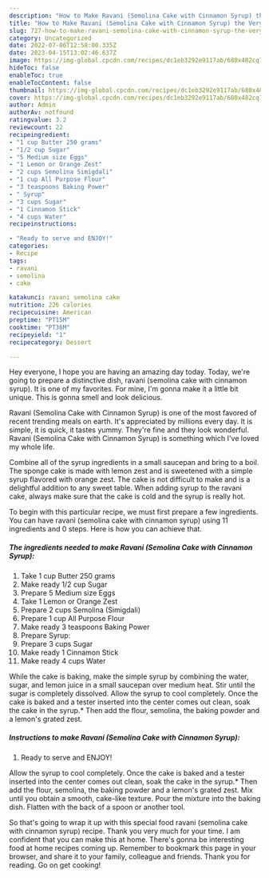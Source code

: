 ```yaml
---
description: "How to Make Ravani (Semolina Cake with Cinnamon Syrup) the Very Delicious"
title: "How to Make Ravani (Semolina Cake with Cinnamon Syrup) the Very Delicious"
slug: 727-how-to-make-ravani-semolina-cake-with-cinnamon-syrup-the-very-delicious
category: Uncategorized
date: 2022-07-06T12:58:00.335Z
date: 2023-04-15T13:02:46.637Z
image: https://img-global.cpcdn.com/recipes/dc1eb3292e9117ab/680x482cq70/ravani-semolina-cake-with-cinnamon-syrup-recipe-main-photo.jpg
hideToc: false
enableToc: true
enableTocContent: false
thumbnail: https://img-global.cpcdn.com/recipes/dc1eb3292e9117ab/680x482cq70/ravani-semolina-cake-with-cinnamon-syrup-recipe-main-photo.jpg
cover: https://img-global.cpcdn.com/recipes/dc1eb3292e9117ab/680x482cq70/ravani-semolina-cake-with-cinnamon-syrup-recipe-main-photo.jpg
author: Admin
authorAv: notfound
ratingvalue: 3.2
reviewcount: 22
recipeingredient:
- "1 cup Butter 250 grams"
- "1/2 cup Sugar"
- "5 Medium size Eggs"
- "1 Lemon or Orange Zest"
- "2 cups Semolina Simigdali"
- "1 cup All Purpose Flour"
- "3 teaspoons Baking Power"
- " Syrup"
- "3 cups Sugar"
- "1 Cinnamon Stick"
- "4 cups Water"
recipeinstructions:

- "Ready to serve and ENJOY!"
categories:
- Recipe
tags:
- ravani
- semolina
- cake

katakunci: ravani semolina cake 
nutrition: 226 calories
recipecuisine: American
preptime: "PT15M"
cooktime: "PT36M"
recipeyield: "1"
recipecategory: Dessert

---
```



Hey everyone, I hope you are having an amazing day today. Today, we're going to prepare a distinctive dish, ravani (semolina cake with cinnamon syrup). It is one of my favorites. For mine, I'm gonna make it a little bit unique. This is gonna smell and look delicious.

Ravani (Semolina Cake with Cinnamon Syrup) is one of the most favored of recent trending meals on earth. It's appreciated by millions every day. It is simple, it is quick, it tastes yummy. They're fine and they look wonderful. Ravani (Semolina Cake with Cinnamon Syrup) is something which I've loved my whole life.

Combine all of the syrup ingredients in a small saucepan and bring to a boil. The sponge cake is made with lemon zest and is sweetened with a simple syrup flavored with orange zest. The cake is not difficult to make and is a delightful addition to any sweet table. When adding syrup to the ravani cake, always make sure that the cake is cold and the syrup is really hot.


To begin with this particular recipe, we must first prepare a few ingredients. You can have ravani (semolina cake with cinnamon syrup) using 11 ingredients and 0 steps. Here is how you can achieve that.

<!--inarticleads1-->

##### The ingredients needed to make Ravani (Semolina Cake with Cinnamon Syrup):

1. Take 1 cup Butter 250 grams
1. Make ready 1/2 cup Sugar
1. Prepare 5 Medium size Eggs
1. Take 1 Lemon or Orange Zest
1. Prepare 2 cups Semolina (Simigdali)
1. Prepare 1 cup All Purpose Flour
1. Make ready 3 teaspoons Baking Power
1. Prepare  Syrup:
1. Prepare 3 cups Sugar
1. Make ready 1 Cinnamon Stick
1. Make ready 4 cups Water


While the cake is baking, make the simple syrup by combining the water, sugar, and lemon juice in a small saucepan over medium heat. Stir until the sugar is completely dissolved. Allow the syrup to cool completely. Once the cake is baked and a tester inserted into the center comes out clean, soak the cake in the syrup.* Then add the flour, semolina, the baking powder and a lemon&#39;s grated zest. 

<!--inarticleads2-->

##### Instructions to make Ravani (Semolina Cake with Cinnamon Syrup):


1. Ready to serve and ENJOY!

Allow the syrup to cool completely. Once the cake is baked and a tester inserted into the center comes out clean, soak the cake in the syrup.* Then add the flour, semolina, the baking powder and a lemon&#39;s grated zest. Mix until you obtain a smooth, cake-like texture. Pour the mixture into the baking dish. Flatten with the back of a spoon or another tool. 

So that's going to wrap it up with this special food ravani (semolina cake with cinnamon syrup) recipe. Thank you very much for your time. I am confident that you can make this at home. There's gonna be interesting food at home recipes coming up. Remember to bookmark this page in your browser, and share it to your family, colleague and friends. Thank you for reading. Go on get cooking!
